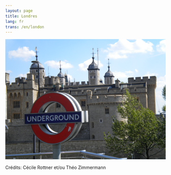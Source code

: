 ```yaml
---
layout: page
title: Londres
lang: fr
trans: /en/london
---
```


![Typiquement londonien](/images/london-castle-and-underground.jpg)

Crédits: Cécile Rottner et/ou Théo Zimmermann